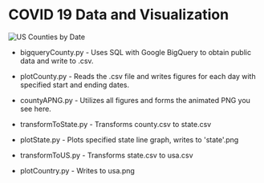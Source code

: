 # COVID 19 Data and Visualization  

![US Counties by Date](https://raw.githubusercontent.com/immortalcosmo/c19_visual/master/AnimatedCounties.png)

+ bigqueryCounty.py - Uses SQL with Google BigQuery to obtain public data and write to .csv.  
+ plotCounty.py - Reads the .csv file and writes figures for each day with specified start and ending dates.  
+ countyAPNG.py - Utilizes all figures and forms the animated PNG you see here.  



+ transformToState.py - Transforms county.csv to state.csv
+ plotState.py - Plots specified state line graph, writes to 'state'.png

+ transformToUS.py - Transforms state.csv to usa.csv
+ plotCountry.py - Writes to usa.png

